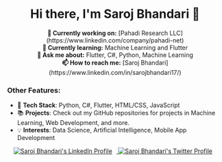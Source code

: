 <h1 align="center"> Hi there, I'm Saroj Bhandari 👋</h1>

<p align="center">
  <strong>🔭 Currently working on:</strong> [Pahadi Research LLC](https://www.linkedin.com/company/pahadi-net) <br>
  <strong>🌱 Currently learning:</strong> Machine Learning and Flutter <br>
  <strong>💬 Ask me about:</strong> Flutter, C#, Python, Machine Learning <br>
  <strong>📫 How to reach me:</strong> [Saroj Bhandari](https://www.linkedin.com/in/sarojbhandari17/)
</p>

### Other Features:

- 🚀 **Tech Stack**: Python, C#, Flutter, HTML/CSS, JavaScript
- 📚 **Projects**: Check out my GitHub repositories for projects in Machine Learning, Web Development, and more.
- 💡 **Interests**: Data Science, Artificial Intelligence, Mobile App Development

<p align="center">
  <a href="https://www.linkedin.com/in/sarojbhandari17/" target="_blank">
    <img src="https://img.shields.io/badge/LinkedIn-0077B5?style=for-the-badge&logo=linkedin&logoColor=white"
         alt="Saroj Bhandari's LinkedIn Profile" style="margin-right: 10px;">
  </a>
  <a href="YOUR_TWITTER_URL_HERE" target="_blank">
    <img src="https://img.shields.io/badge/Twitter-1DA1F2?style=for-the-badge&logo=twitter&logoColor=white"
         alt="Saroj Bhandari's Twitter Profile" style="margin-right: 10px;">
  </a>
</p>
